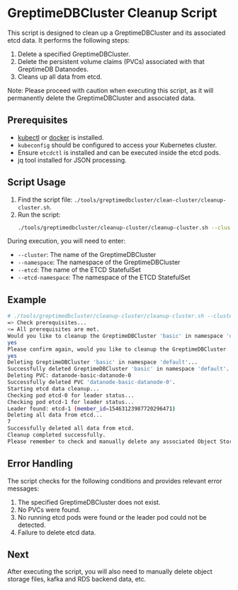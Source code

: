 # GreptimeDBCluster Cleanup Script

This script is designed to clean up a GreptimeDBCluster and its associated etcd data. It performs the following steps:

1. Delete a specified GreptimeDBCluster.
2. Delete the persistent volume claims (PVCs) associated with that GreptimeDB Datanodes.
3. Cleans up all data from etcd.

Note: Please proceed with caution when executing this script, as it will permanently delete the GreptimeDBCluster and associated data.

## Prerequisites

- [kubectl](https://kubernetes.io/docs/tasks/tools/install-kubectl/) or [docker](https://docs.docker.com/get-docker/) is installed.
- `kubeconfig` should be configured to access your Kubernetes cluster.
- Ensure `etcdctl` is installed and can be executed inside the etcd pods.
- jq tool installed for JSON processing.

## Script Usage

1. Find the script file: `./tools/greptimedbcluster/clean-cluster/cleanup-cluster.sh`.
2. Run the script:
   ```bash
   ./tools/greptimedbcluster/cleanup-cluster/cleanup-cluster.sh --cluster basic --namespace default --etcd etcd --etcd-namespace etcd-cluster
   ```

During execution, you will need to enter:
- `--cluster`: The name of the GreptimeDBCluster
- `--namespace`: The namespace of the GreptimeDBCluster
- `--etcd`: The name of the ETCD StatefulSet
- `--etcd-namespace`: The namespace of the ETCD StatefulSet

## Example

```bash
# ./tools/greptimedbcluster/cleanup-cluster/cleanup-cluster.sh --cluster basic --namespace default --etcd etcd --etcd-namespace etcd-cluster
=> Check prerequisites...
<= All prerequisites are met.
Would you like to cleanup the GreptimeDBCluster 'basic' in namespace 'default', delete the datanode PVCs, and remove the metadata in etcd StatefulSet 'etcd' in namespace 'etcd-cluster'? type 'yes' or 'no':
yes
Please confirm again, would you like to cleanup the GreptimeDBCluster 'basic' in namespace 'default', delete the datanode PVCs, and remove the metadata in etcd StatefulSet 'etcd' in namespace 'etcd-cluster'? type 'yes' or 'no':
yes
Deleting GreptimeDBCluster 'basic' in namespace 'default'...
Successfully deleted GreptimeDBCluster 'basic' in namespace 'default'.
Deleting PVC: datanode-basic-datanode-0
Successfully deleted PVC 'datanode-basic-datanode-0'.
Starting etcd data cleanup...
Checking pod etcd-0 for leader status...
Checking pod etcd-1 for leader status...
Leader found: etcd-1 (member_id=15463123987720296471)
Deleting all data from etcd...
7
Successfully deleted all data from etcd.
Cleanup completed successfully.
Please remember to check and manually delete any associated Object Storage files, RDS and Kafka data if exist.
```

## Error Handling

The script checks for the following conditions and provides relevant error messages:

1. The specified GreptimeDBCluster does not exist.
2. No PVCs were found.
3. No running etcd pods were found or the leader pod could not be detected.
4. Failure to delete etcd data.

## Next

After executing the script, you will also need to manually delete object storage files, kafka and RDS backend data, etc.
